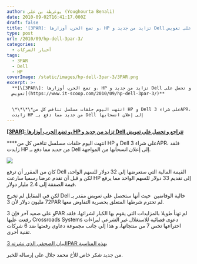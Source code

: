 ```yaml
---
author: يوغرطة بن علي (Youghourta Benali)
date: 2010-09-02T16:41:17.000Z
draft: false
title: '[3PAR]: و تضع الحرب أوزارها، HP تزايد من جديد و Dell تتراجع و تحصل على تعويض '
type: post
url: /2010/09/hp-dell-3par-3/
categories:
  - أخبار الشركات
tags:
  - 3PAR
  - Dell
  - HP
coverImage: /static/images/hp-dell-3par-3/3PAR.png
excerpt: >-
  **[\[3PAR\]: و تضع الحرب أوزارها، HP تزايد من جديد و Dell تتراجع و تحصل على
  تعويض](https://www.it-scoop.com/2010/09/hp-dell-3par-3/)**


  \*\*\*\*انتهت اليوم حلقات مسلسل تنافس كل من HP و Dell على شراء 3APR، فلقد
  زايدت HP من جديد مما دفع بـ Dell إلى إعلان انسحابها
---
```

**[\[3PAR\]: و تضع الحرب أوزارها، HP تزايد من جديد و Dell تتراجع و تحصل على تعويض](https://www.it-scoop.com/2010/09/hp-dell-3par-3/)**

\*\*\*\*انتهت اليوم حلقات مسلسل تنافس كل من HP و Dell على شراء 3APR، فلقد زايدت HP من جديد مما دفع بـ Dell إلى إعلان انسحابها من المواجهة.

![](/static/images/hp-dell-3par-3/3PAR.png)

كان من المقرر أن ترفع Dell القيمة المالية التي ستعرضها إلى 32 دولار للسهم الواحد، لكن و قبل أن تقدم عرضا رسميا سارعت HP إلى تقديم 33 دولار للسهم الواحد مما يرفع قيمة الصفقة إلى 2.4 مليار دولار.

لكن في المقابل لم تخرج Dell خالية الوفاضين  حيث أنها ستحصل على تعويض مقدر بـ 72 مليون دولار لأن 3PAR لم تحترم شرطها المتعلق بحصرية التفاوض معها.

و على صعيد آخر فإن 3PAR لم تهنأ طويلا بالمزايدات التي يقوم بها الكبار لشرائها، فلقد رفعت عليها Crossroads Systems دعوى قضائية للاستغلال غير الشرعي لبراءات اختراعها تخص 7 من منتجاتها، و هذا إلى جانب مجموعة دعاوى رفعتها ضد 6 شركات تقنية أخرى.

[البيان الصحفي الذي نشرته 3PAR بهذه المناسبة](http://ir.3par.com/phoenix.zhtml?c=214779\&p=irol-newsArticle\&ID=1466367\&highlight=)

من جديد شكر خاص للأخ محمد جلال على إرساله للخبر.
